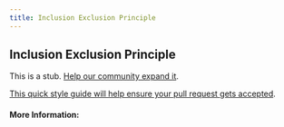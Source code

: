 ```yaml
---
title: Inclusion Exclusion Principle
---
```


## Inclusion Exclusion Principle

This is a stub. [Help our community expand it](https://github.com/freeCodeCamp/guide-articles/tree/master/articles/Math/Counting/Inclusion-Exclusion-Principle/index.md).

[This quick style guide will help ensure your pull request gets accepted](https://github.com/freeCodeCamp/guide-articles/blob/master/README.md).

<!-- The article goes here, in GitHub-flavored Markdown. Feel free to add YouTube videos, images, and CodePen/JSBin embeds  -->

#### More Information:
<!-- Please add any articles you think might be helpful to read before writing the article -->


